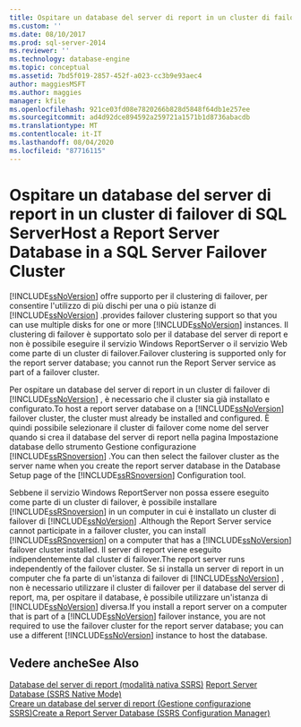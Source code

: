 ```yaml
---
title: Ospitare un database del server di report in un cluster di failover di SQL Server | Microsoft Docs
ms.custom: ''
ms.date: 08/10/2017
ms.prod: sql-server-2014
ms.reviewer: ''
ms.technology: database-engine
ms.topic: conceptual
ms.assetid: 7bd5f019-2857-452f-a023-cc3b9e93aec4
author: maggiesMSFT
ms.author: maggies
manager: kfile
ms.openlocfilehash: 921ce03fd08e7820266b828d5848f64db1e257ee
ms.sourcegitcommit: ad4d92dce894592a259721a1571b1d8736abacdb
ms.translationtype: MT
ms.contentlocale: it-IT
ms.lasthandoff: 08/04/2020
ms.locfileid: "87716115"
---
```

# <a name="host-a-report-server-database-in-a-sql-server-failover-cluster"></a><span data-ttu-id="ce15c-102">Ospitare un database del server di report in un cluster di failover di SQL Server</span><span class="sxs-lookup"><span data-stu-id="ce15c-102">Host a Report Server Database in a SQL Server Failover Cluster</span></span>
  [!INCLUDE[ssNoVersion](../../includes/ssnoversion-md.md)] <span data-ttu-id="ce15c-103">offre supporto per il clustering di failover, per consentire l'utilizzo di più dischi per una o più istanze di [!INCLUDE[ssNoVersion](../../includes/ssnoversion-md.md)] .</span><span class="sxs-lookup"><span data-stu-id="ce15c-103">provides failover clustering support so that you can use multiple disks for one or more [!INCLUDE[ssNoVersion](../../includes/ssnoversion-md.md)] instances.</span></span> <span data-ttu-id="ce15c-104">Il clustering di failover è supportato solo per il database del server di report e non è possibile eseguire il servizio Windows ReportServer o il servizio Web come parte di un cluster di failover.</span><span class="sxs-lookup"><span data-stu-id="ce15c-104">Failover clustering is supported only for the report server database; you cannot run the Report Server service as part of a failover cluster.</span></span>  
  
 <span data-ttu-id="ce15c-105">Per ospitare un database del server di report in un cluster di failover di [!INCLUDE[ssNoVersion](../../includes/ssnoversion-md.md)] , è necessario che il cluster sia già installato e configurato.</span><span class="sxs-lookup"><span data-stu-id="ce15c-105">To host a report server database on a [!INCLUDE[ssNoVersion](../../includes/ssnoversion-md.md)] failover cluster, the cluster must already be installed and configured.</span></span> <span data-ttu-id="ce15c-106">È quindi possibile selezionare il cluster di failover come nome del server quando si crea il database del server di report nella pagina Impostazione database dello strumento Gestione configurazione [!INCLUDE[ssRSnoversion](../../includes/ssrsnoversion-md.md)] .</span><span class="sxs-lookup"><span data-stu-id="ce15c-106">You can then select the failover cluster as the server name when you create the report server database in the Database Setup page of the [!INCLUDE[ssRSnoversion](../../includes/ssrsnoversion-md.md)] Configuration tool.</span></span>  
  
 <span data-ttu-id="ce15c-107">Sebbene il servizio Windows ReportServer non possa essere eseguito come parte di un cluster di failover, è possibile installare [!INCLUDE[ssRSnoversion](../../includes/ssrsnoversion-md.md)] in un computer in cui è installato un cluster di failover di [!INCLUDE[ssNoVersion](../../includes/ssnoversion-md.md)] .</span><span class="sxs-lookup"><span data-stu-id="ce15c-107">Although the Report Server service cannot participate in a failover cluster, you can install [!INCLUDE[ssRSnoversion](../../includes/ssrsnoversion-md.md)] on a computer that has a [!INCLUDE[ssNoVersion](../../includes/ssnoversion-md.md)] failover cluster installed.</span></span> <span data-ttu-id="ce15c-108">Il server di report viene eseguito indipendentemente dal cluster di failover.</span><span class="sxs-lookup"><span data-stu-id="ce15c-108">The report server runs independently of the failover cluster.</span></span> <span data-ttu-id="ce15c-109">Se si installa un server di report in un computer che fa parte di un'istanza di failover di [!INCLUDE[ssNoVersion](../../includes/ssnoversion-md.md)] , non è necessario utilizzare il cluster di failover per il database del server di report, ma, per ospitare il database, è possibile utilizzare un'istanza di [!INCLUDE[ssNoVersion](../../includes/ssnoversion-md.md)] diversa.</span><span class="sxs-lookup"><span data-stu-id="ce15c-109">If you install a report server on a computer that is part of a [!INCLUDE[ssNoVersion](../../includes/ssnoversion-md.md)] failover instance, you are not required to use the failover cluster for the report server database; you can use a different [!INCLUDE[ssNoVersion](../../includes/ssnoversion-md.md)] instance to host the database.</span></span>  
  
## <a name="see-also"></a><span data-ttu-id="ce15c-110">Vedere anche</span><span class="sxs-lookup"><span data-stu-id="ce15c-110">See Also</span></span>  
 <span data-ttu-id="ce15c-111">[Database del server di report &#40;modalità nativa SSRS&#41;](../report-server/report-server-database-ssrs-native-mode.md) </span><span class="sxs-lookup"><span data-stu-id="ce15c-111">[Report Server Database &#40;SSRS Native Mode&#41;](../report-server/report-server-database-ssrs-native-mode.md) </span></span>  
 [<span data-ttu-id="ce15c-112">Creare un database del server di report &#40;Gestione configurazione SSRS&#41;</span><span class="sxs-lookup"><span data-stu-id="ce15c-112">Create a Report Server Database  &#40;SSRS Configuration Manager&#41;</span></span>](../../sql-server/install/create-a-report-server-database-ssrs-configuration-manager.md)  
  
  
